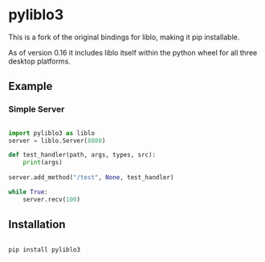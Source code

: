 # pyliblo3 

This is a fork of the original bindings for liblo, making it pip installable.

As of version 0.16 it includes liblo itself within the python wheel for all
three desktop platforms. 

## Example


### Simple Server

```python

import pyliblo3 as liblo
server = liblo.Server(8080)

def test_handler(path, args, types, src):
    print(args)
    
server.add_method("/test", None, test_handler)

while True:
    server.recv(100)
```

## Installation


```bash

pip install pyliblo3

```



